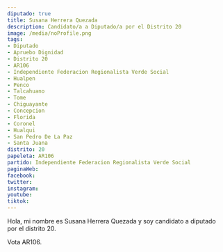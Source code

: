```yaml
---
diputado: true
title: Susana Herrera Quezada
description: Candidato/a a Diputado/a por el Distrito 20
image: /media/noProfile.png
tags:
- Diputado
- Apruebo Dignidad
- Distrito 20
- AR106
- Independiente Federacion Regionalista Verde Social
- Hualpen
- Penco
- Talcahuano
- Tome
- Chiguayante
- Concepcion
- Florida
- Coronel
- Hualqui
- San Pedro De La Paz
- Santa Juana
distrito: 20
papeleta: AR106
partido: Independiente Federacion Regionalista Verde Social
paginaWeb:
facebook:
twitter:
instagram:
youtube:
tiktok:
---
```

Hola, mi nombre es Susana Herrera Quezada y soy candidato a diputado por el distrito 20.

Vota AR106.